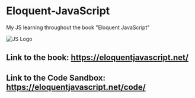 # Eloquent-JavaScript

My JS learning throughout the book "Eloquent JavaScript"

![JS Logo](https://upload.wikimedia.org/wikipedia/commons/6/6a/JavaScript-logo.png)

## Link to the book: https://eloquentjavascript.net/

## Link to the Code Sandbox: https://eloquentjavascript.net/code/
